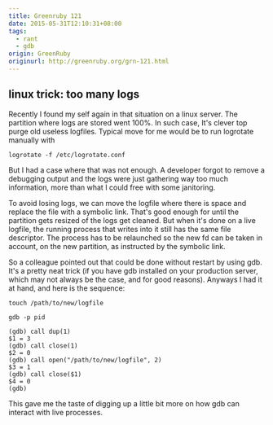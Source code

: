 ```yaml
---
title: Greenruby 121
date: 2015-05-31T12:10:31+08:00
tags:
  - rant
  - gdb
origin: GreenRuby
originurl: http://greenruby.org/grn-121.html
---
```

## linux trick: too many logs

Recently I found my self again in that situation on a linux server. The
partition where logs are stored went 100%. In such case, It's clever top purge
old useless logfiles. Typical move for me would be to run logrotate manually
with

    logrotate -f /etc/logrotate.conf

But I had a case where that was not enough. A developer forgot to remove a
debugging output and the logs were just gathering way too much information,
more than what I could free with some janitoring.

To avoid losing logs, we can move the logfile where there is space and replace
the file with a symbolic link. That's good enough for until the partition gets
resized of the logs get cleaned. But when it's done on a live logfile, the
running process that writes into it still has the same file descriptor. The
process has to be relaunched so the new fd can be taken in account, on the new
partition, as instructed by the symbolic link.

So a colleague pointed out that could be done without restart by using gdb.
It's a pretty neat trick (if you have gdb installed on your production server,
which may not always be the case, and for good reasons). Anyways I had it at
hand, and here is the sequence:

    touch /path/to/new/logfile
    
    gdb -p pid
    
    (gdb) call dup(1)
    $1 = 3
    (gdb) call close(1)
    $2 = 0
    (gdb) call open("/path/to/new/logfile", 2)
    $3 = 1
    (gdb) call close($1)
    $4 = 0
    (gdb)

This gave me the taste of digging up a little bit more on how gdb can interact
with live processes.

